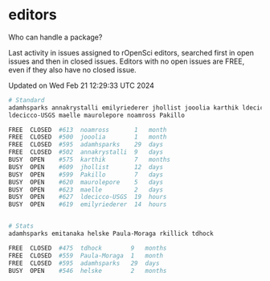 # editors

Who can handle a package?

Last activity in issues assigned to rOpenSci editors, searched first in open
issues and then in closed issues. Editors with no open issues are FREE, even if
they also have no closed issue.


Updated on Wed Feb 21 12:29:33 UTC 2024

```bash
# Standard
adamhsparks annakrystalli emilyriederer jhollist jooolia karthik ldecicco
ldecicco-USGS maelle maurolepore noamross Pakillo

FREE  CLOSED  #613  noamross       1   month
FREE  CLOSED  #500  jooolia        1   month
FREE  CLOSED  #595  adamhsparks    29  days
FREE  CLOSED  #502  annakrystalli  9   days
BUSY  OPEN    #575  karthik        7   months
BUSY  OPEN    #609  jhollist       12  days
BUSY  OPEN    #599  Pakillo        7   days
BUSY  OPEN    #620  maurolepore    5   days
BUSY  OPEN    #623  maelle         2   days
BUSY  OPEN    #627  ldecicco-USGS  19  hours
BUSY  OPEN    #619  emilyriederer  14  hours


# Stats
adamhsparks emitanaka helske Paula-Moraga rkillick tdhock

FREE  CLOSED  #475  tdhock        9   months
FREE  CLOSED  #559  Paula-Moraga  1   month
FREE  CLOSED  #595  adamhsparks   29  days
BUSY  OPEN    #546  helske        2   months
```
